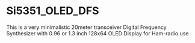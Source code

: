 # Si5351_OLED_DFS
This is a very minimalistic 20meter transceiver Digital Frequency Synthesizer with 0.96 or 1.3 inch 128x64 OLED Display for Ham-radio use

